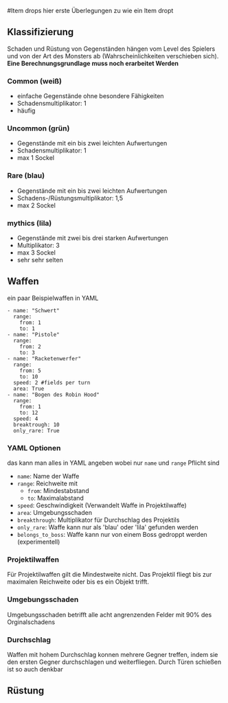 #Item drops
hier erste Überlegungen zu wie ein Item dropt

## Klassifizierung
Schaden und Rüstung von Gegenständen hängen vom Level des Spielers und von der Art des Monsters ab (Wahrscheinlichkeiten verschieben sich). 
__Eine Berechnungsgrundlage muss noch erarbeitet Werden__

### Common (weiß)
- einfache Gegenstände ohne besondere Fähigkeiten
- Schadensmultiplikator: 1
- häufig

### Uncommon (grün)
- Gegenstände mit ein bis zwei leichten Aufwertungen
- Schadensmultiplikator: 1
- max 1 Sockel

### Rare (blau)
- Gegenstände mit ein bis zwei leichten Aufwertungen
- Schadens-/Rüstungsmultiplikator: 1,5
- max 2 Sockel

### mythics (lila)
- Gegenstände mit zwei bis drei starken Aufwertungen
- Multiplikator: 3
- max 3 Sockel
- sehr sehr selten

## Waffen
ein paar Beispielwaffen in YAML

	- name: "Schwert"
	  range:
		from: 1
		to: 1
	- name: "Pistole"
	  range:
		from: 2
		to: 3
	- name: "Racketenwerfer"
	  range:
		from: 5
		to: 10
	  speed: 2 #fields per turn
	  area: True
	- name: "Bogen des Robin Hood"
	  range:
		from: 1
		to: 12
	  speed: 4
	  breaktrough: 10
	  only_rare: True
	  
	  
### YAML Optionen
das kann man alles in YAML angeben wobei nur `name` und `range` Pflicht sind 

- `name`: Name der Waffe
- `range`: Reichweite mit
	- `from`: Mindestabstand
	- `to`: Maximalabstand
- `speed`: Geschwindigkeit (Verwandelt Waffe in Projektilwaffe)
- `area`: Umgebungsschaden
- `breakthrough`: Multiplikator für Durchschlag des Projektils
- `only_rare`: Waffe kann nur als 'blau' oder 'lila' gefunden werden
- `belongs_to_boss`: Waffe kann nur von einem Boss gedroppt werden (experimentell)

### Projektilwaffen
Für Projektilwaffen gilt die Mindestweite nicht. Das Projektil fliegt bis zur maximalen Reichweite oder bis es ein Objekt trifft.

### Umgebungsschaden
Umgebungsschaden betrifft alle acht angrenzenden Felder mit 90% des Orginalschadens

### Durchschlag
Waffen mit hohem Durchschlag konnen mehrere Gegner treffen, indem sie den ersten Gegner durchschlagen und weiterfliegen. Durch Türen schießen ist so auch denkbar

## Rüstung

	



